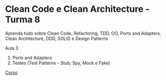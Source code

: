 # Clean Code e Clean Architecture - Turma 8

Aprenda tudo sobre Clean Code, Refactoring, TDD, OO, Ports and Adapters, Clean Architecture, DDD, SOLID e Design Patterns

Aula 3

1. Ports and Adapters
2. Testes (Test Patterns - Stub, Spy, Mock e Fake)

[Curso](https://app.branas.io/clean-code-e-clean-architecture)
